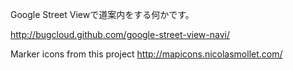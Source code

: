 Google Street Viewで道案内をする何かです。

http://bugcloud.github.com/google-street-view-navi/

Marker icons from this project
http://mapicons.nicolasmollet.com/
